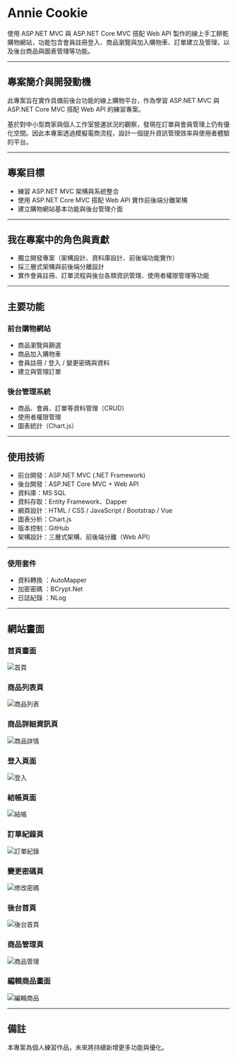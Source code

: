 # Annie Cookie

使用 ASP.NET MVC 與 ASP.NET Core MVC 搭配 Web API 製作的線上手工餅乾購物網站，功能包含會員註冊登入、商品瀏覽與加入購物車、訂單建立及管理，以及後台商品與圖表管理等功能。



---

## 專案簡介與開發動機
此專案旨在實作具備前後台功能的線上購物平台，作為學習 ASP.NET MVC 與 ASP.NET Core MVC 搭配 Web API 的練習專案。

基於對中小型商家與個人工作室營運狀況的觀察，發現在訂單與會員管理上仍有優化空間。因此本專案透過模擬電商流程，設計一個提升資訊管理效率與使用者體驗的平台。

---

## 專案目標
- 練習 ASP.NET MVC 架構與系統整合
- 使用 ASP.NET Core MVC 搭配 Web API 實作前後端分離架構
- 建立購物網站基本功能與後台管理介面

---

## 我在專案中的角色與貢獻
- 獨立開發專案（架構設計、資料庫設計、前後端功能實作）
- 採三層式架構與前後端分離設計
- 實作會員註冊、訂單流程與後台各類資訊管理、使用者權限管理等功能

---

##  主要功能

###  前台購物網站
- 商品瀏覽與篩選
- 商品加入購物車
- 會員註冊 / 登入 / 變更密碼與資料
- 建立與管理訂單

###  後台管理系統
- 商品、會員、訂單等資料管理（CRUD）
- 使用者權限管理
- 圖表統計（Chart.js）


---

##  使用技術

- 前台開發：ASP.NET MVC (.NET Framework)
- 後台開發：ASP.NET Core MVC + Web API
- 資料庫：MS SQL
- 資料存取：Entity Framework、Dapper
- 網頁設計：HTML / CSS / JavaScript / Bootstrap / Vue
- 圖表分析：Chart.js
- 版本控制：GitHub
- 架構設計：三層式架構、前後端分離（Web API）

---

###  使用套件 

- 資料轉換 ：AutoMapper 
- 加密密碼 ：BCrypt.Net 
- 日誌紀錄 ：NLog 


---


##  網站畫面

### 首頁畫面
![首頁](images/frontend-home-page.jpg)

### 商品列表頁
![商品列表](images/frontend-product-list-page.jpg)

### 商品詳細資訊頁
![商品詳情](images/frontend-product-detail-page.jpg)

### 登入頁面
![登入](images/frontend-login-page.jpg)

### 結帳頁面
![結帳](images/frontend-checkout-page.jpg)

### 訂單紀錄頁
![訂單紀錄](images/frontend-orderhistory-list-page.jpg)

### 變更密碼頁
![修改密碼](images/frontend-changepassword-page.jpg)

### 後台首頁
![後台首頁](images/backend-dashboard-page.jpg)

### 商品管理頁
![商品管理](images/backend-product-management-page.jpg)

### 編輯商品畫面
![編輯商品](images/backend-edit-product-page.jpg)

---

##  備註

本專案為個人練習作品，未來將持續新增更多功能與優化。
